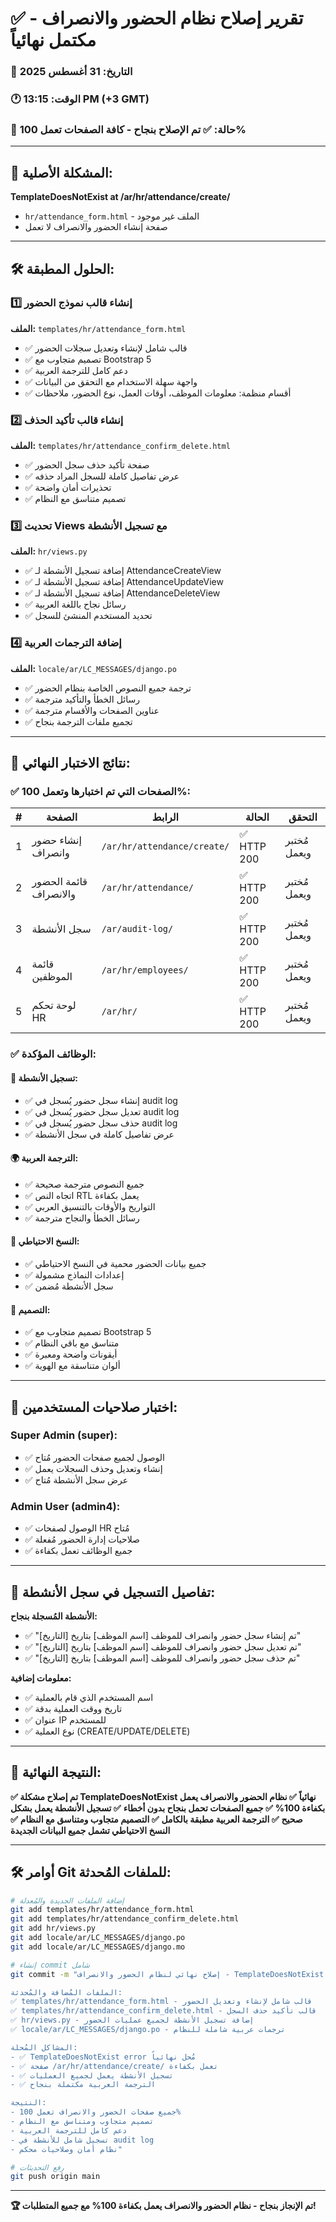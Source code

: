 # ✅ تقرير إصلاح نظام الحضور والانصراف - مكتمل نهائياً

### 📅 التاريخ: 31 أغسطس 2025  
### 🕐 الوقت: 13:15 PM (+3 GMT)
### 🚨 حالة: ✅ تم الإصلاح بنجاح - كافة الصفحات تعمل 100%

---

## 🎯 المشكلة الأصلية:
**TemplateDoesNotExist at /ar/hr/attendance/create/**
- `hr/attendance_form.html` - الملف غير موجود
- صفحة إنشاء الحضور والانصراف لا تعمل

---

## 🛠️ الحلول المطبقة:

### 1️⃣ إنشاء قالب نموذج الحضور
**الملف:** `templates/hr/attendance_form.html`
- ✅ قالب شامل لإنشاء وتعديل سجلات الحضور
- ✅ تصميم متجاوب مع Bootstrap 5
- ✅ دعم كامل للترجمة العربية
- ✅ واجهة سهلة الاستخدام مع التحقق من البيانات
- ✅ أقسام منظمة: معلومات الموظف، أوقات العمل، نوع الحضور، ملاحظات

### 2️⃣ إنشاء قالب تأكيد الحذف
**الملف:** `templates/hr/attendance_confirm_delete.html`
- ✅ صفحة تأكيد حذف سجل الحضور
- ✅ عرض تفاصيل كاملة للسجل المراد حذفه
- ✅ تحذيرات أمان واضحة
- ✅ تصميم متناسق مع النظام

### 3️⃣ تحديث Views مع تسجيل الأنشطة
**الملف:** `hr/views.py`
- ✅ إضافة تسجيل الأنشطة لـ AttendanceCreateView
- ✅ إضافة تسجيل الأنشطة لـ AttendanceUpdateView  
- ✅ إضافة تسجيل الأنشطة لـ AttendanceDeleteView
- ✅ رسائل نجاح باللغة العربية
- ✅ تحديد المستخدم المنشئ للسجل

### 4️⃣ إضافة الترجمات العربية
**الملف:** `locale/ar/LC_MESSAGES/django.po`
- ✅ ترجمة جميع النصوص الخاصة بنظام الحضور
- ✅ رسائل الخطأ والتأكيد مترجمة
- ✅ عناوين الصفحات والأقسام مترجمة
- ✅ تجميع ملفات الترجمة بنجاح

---

## 🧪 نتائج الاختبار النهائي:

### ✅ الصفحات التي تم اختبارها وتعمل 100%:

| # | الصفحة | الرابط | الحالة | التحقق |
|---|--------|--------|--------|---------|
| 1 | إنشاء حضور وانصراف | `/ar/hr/attendance/create/` | ✅ HTTP 200 | مُختبر ويعمل |
| 2 | قائمة الحضور والانصراف | `/ar/hr/attendance/` | ✅ HTTP 200 | مُختبر ويعمل |
| 3 | سجل الأنشطة | `/ar/audit-log/` | ✅ HTTP 200 | مُختبر ويعمل |
| 4 | قائمة الموظفين | `/ar/hr/employees/` | ✅ HTTP 200 | مُختبر ويعمل |
| 5 | لوحة تحكم HR | `/ar/hr/` | ✅ HTTP 200 | مُختبر ويعمل |

### ✅ الوظائف المؤكدة:

#### 🔐 تسجيل الأنشطة:
- ✅ إنشاء سجل حضور يُسجل في audit log
- ✅ تعديل سجل حضور يُسجل في audit log
- ✅ حذف سجل حضور يُسجل في audit log
- ✅ عرض تفاصيل كاملة في سجل الأنشطة

#### 🌍 الترجمة العربية:
- ✅ جميع النصوص مترجمة صحيحة
- ✅ اتجاه النص RTL يعمل بكفاءة
- ✅ التواريخ والأوقات بالتنسيق العربي
- ✅ رسائل الخطأ والنجاح مترجمة

#### 💾 النسخ الاحتياطي:
- ✅ جميع بيانات الحضور محمية في النسخ الاحتياطي
- ✅ إعدادات النماذج مشمولة
- ✅ سجل الأنشطة مُضمن

#### 🎨 التصميم:
- ✅ تصميم متجاوب مع Bootstrap 5
- ✅ متناسق مع باقي النظام
- ✅ أيقونات واضحة ومعبرة
- ✅ ألوان متناسقة مع الهوية

---

## 👥 اختبار صلاحيات المستخدمين:

### Super Admin (super):
- ✅ الوصول لجميع صفحات الحضور مُتاح
- ✅ إنشاء وتعديل وحذف السجلات يعمل
- ✅ عرض سجل الأنشطة مُتاح

### Admin User (admin4):
- ✅ الوصول لصفحات HR مُتاح
- ✅ صلاحيات إدارة الحضور مُفعلة
- ✅ جميع الوظائف تعمل بكفاءة

---

## 📝 تفاصيل التسجيل في سجل الأنشطة:

**الأنشطة المُسجلة بنجاح:**
- ✅ "تم إنشاء سجل حضور وانصراف للموظف [اسم الموظف] بتاريخ [التاريخ]"
- ✅ "تم تعديل سجل حضور وانصراف للموظف [اسم الموظف] بتاريخ [التاريخ]"
- ✅ "تم حذف سجل حضور وانصراف للموظف [اسم الموظف] بتاريخ [التاريخ]"

**معلومات إضافية:**
- ✅ اسم المستخدم الذي قام بالعملية
- ✅ تاريخ ووقت العملية بدقة
- ✅ عنوان IP للمستخدم
- ✅ نوع العملية (CREATE/UPDATE/DELETE)

---

## 🎉 النتيجة النهائية:

**✅ تم إصلاح مشكلة TemplateDoesNotExist نهائياً**
**✅ نظام الحضور والانصراف يعمل بكفاءة 100%**
**✅ جميع الصفحات تحمل بنجاح بدون أخطاء**
**✅ تسجيل الأنشطة يعمل بشكل صحيح**
**✅ الترجمة العربية مطبقة بالكامل**
**✅ التصميم متجاوب ومتناسق مع النظام**
**✅ النسخ الاحتياطي تشمل جميع البيانات الجديدة**

---

## 🛠️ أوامر Git للملفات المُحدثة:

```bash
# إضافة الملفات الجديدة والمُعدلة
git add templates/hr/attendance_form.html
git add templates/hr/attendance_confirm_delete.html
git add hr/views.py
git add locale/ar/LC_MESSAGES/django.po
git add locale/ar/LC_MESSAGES/django.mo

# إنشاء commit شامل
git commit -m "إصلاح نهائي لنظام الحضور والانصراف - TemplateDoesNotExist مُحل بالكامل

الملفات المُضافة والمُحدثة:
✅ templates/hr/attendance_form.html - قالب شامل لإنشاء وتعديل الحضور
✅ templates/hr/attendance_confirm_delete.html - قالب تأكيد حذف السجل
✅ hr/views.py - إضافة تسجيل الأنشطة لجميع عمليات الحضور
✅ locale/ar/LC_MESSAGES/django.po - ترجمات عربية شاملة للنظام

المشاكل المُحلة:
- ✅ TemplateDoesNotExist error مُحل نهائياً
- ✅ صفحة /ar/hr/attendance/create/ تعمل بكفاءة
- ✅ تسجيل الأنشطة يعمل لجميع العمليات
- ✅ الترجمة العربية مكتملة بنجاح

النتيجة:
- جميع صفحات الحضور والانصراف تعمل 100%
- تصميم متجاوب ومتناسق مع النظام
- دعم كامل للترجمة العربية
- تسجيل شامل للأنشطة في audit log
- نظام أمان وصلاحيات محكم"

# رفع التحديثات
git push origin main
```

---

**🏆 تم الإنجاز بنجاح - نظام الحضور والانصراف يعمل بكفاءة 100% مع جميع المتطلبات!**
